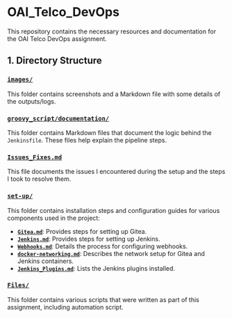 # OAI_Telco_DevOps

This repository contains the necessary resources and documentation for the OAI Telco DevOps assignment.

## 1. Directory Structure

### [`images/`](images/)
This folder contains screenshots and a Markdown file with some details of the outputs/logs.

### [`groovy_script/documentation/`](groovy_script/documentation/)
This folder contains Markdown files that document the logic behind the `Jenkinsfile`. These files help explain the pipeline steps.

### [`Issues_Fixes.md`](Issues_Fixes.md)
This file documents the issues I encountered during the setup and the steps I took to resolve them. 

### [`set-up/`](set-up/)
This folder contains installation steps and configuration guides for various components used in the project:

- [**`Gitea.md`**](set-up/Gitea.md): Provides steps for setting up Gitea.
- [**`Jenkins.md`**](set-up/Jenkins.md): Provides steps for setting up Jenkins.
- [**`Webhooks.md`**](set-up/Webhooks.md): Details the process for configuring webhooks.
- [**`docker-networking.md`**](set-up/docker-networking.md): Describes the network setup for Gitea and Jenkins containers.
- [**`Jenkins_Plugins.md`**](set-up/Jenkins_Plugins.md): Lists the Jenkins plugins installed.

### [`Files/`](Files/)
This folder contains various scripts that were written as part of this assignment, including automation script.

